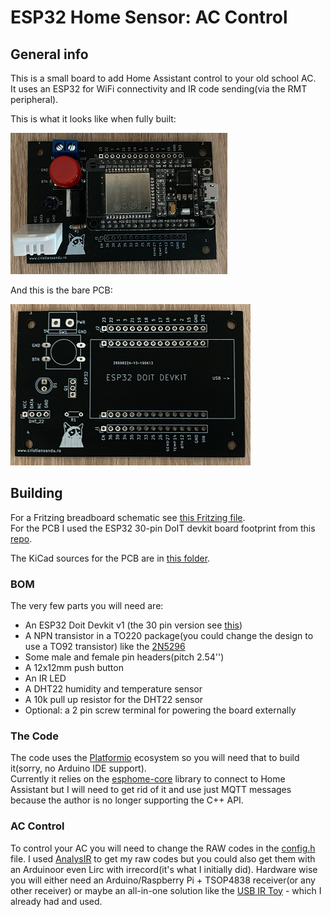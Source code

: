 # ESP32 Home Sensor: AC Control #

## General info ##
This is a small board to add Home Assistant control to your old school AC.  
It uses an ESP32 for WiFi connectivity and IR code sending(via the RMT peripheral).  

This is what it looks like when fully built:  

![](img/built.png)

And this is the bare PCB:  

![](img/pcb.png)

## Building ##
For a Fritzing breadboard schematic see [this Fritzing file](schematic/schematic.fzz).  
For the PCB I used the ESP32 30-pin DoIT devkit board footprint from this [repo](https://github.com/RuiSantosdotme/ESP32-Weather-Shield-PCB).  

The KiCad sources for the PCB are in [this folder](pcb/esp32-ac-board).  

### BOM ###
  
The very few parts you will need are:  

- An ESP32 Doit Devkit v1 (the 30 pin version see [this](https://randomnerdtutorials.com/getting-started-with-esp32/))  
- A NPN transistor in a TO220 package(you could change the design to use a TO92 transistor) like the [2N5296](https://www.mouser.com/ds/2/68/2n5294-46674.pdf)  
- Some male and female pin headers(pitch 2.54'')
- A 12x12mm push button  
- An IR LED
- A DHT22 humidity and temperature sensor  
- A 10k pull up resistor for the DHT22 sensor
- Optional: a 2 pin screw terminal for powering the board externally

### The Code ###

The code uses the [Platformio](https://platformio.org/) ecosystem so you will need that to build it(sorry, no Arduino IDE support).  
Currently it relies on the [esphome-core](https://github.com/esphome/esphome-core) library to connect to Home Assistant but I will need to get rid of it and use just MQTT messages because the author is no longer supporting the C++ API.  

### AC Control ###

To control your AC you will need to change the RAW codes in the [config.h](src/config.h) file. I used [AnalysIR](https://www.analysir.com/) to get my raw codes but you could also get them with an Arduinoor even Lirc with irrecord(it's what I initially did). Hardware wise you will either need an Arduino/Raspberry Pi + TSOP4838 receiver(or any other receiver) or maybe an all-in-one solution like the [USB IR Toy](http://dangerousprototypes.com/docs/USB_Infrared_Toy) - which I already had and used.
